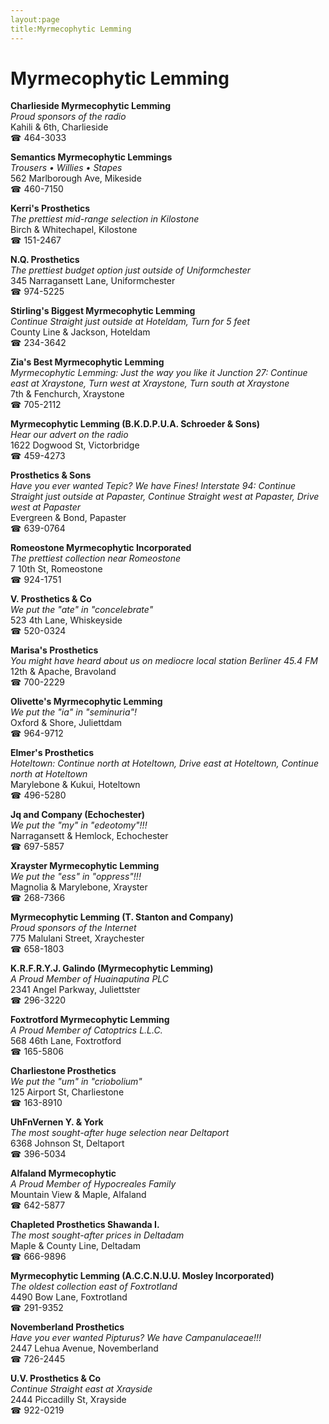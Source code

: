 ```yaml
---
layout:page
title:Myrmecophytic Lemming
---
```

# Myrmecophytic Lemming

**Charlieside Myrmecophytic Lemming**  
_Proud sponsors of the radio_  
Kahili & 6th, Charlieside  
☎ 464-3033



**Semantics Myrmecophytic Lemmings**  
_Trousers • Willies • Stapes_  
562 Marlborough Ave, Mikeside  
☎ 460-7150



**Kerri's Prosthetics**  
_The prettiest mid-range selection in Kilostone_  
Birch & Whitechapel, Kilostone  
☎ 151-2467



**N.Q. Prosthetics**  
_The prettiest budget option just outside of Uniformchester_  
345 Narragansett Lane, Uniformchester  
☎ 974-5225



**Stirling's Biggest Myrmecophytic Lemming**  
_Continue Straight just outside at Hoteldam, Turn for 5 feet_  
County Line & Jackson, Hoteldam  
☎ 234-3642



**Zia's Best Myrmecophytic Lemming**  
_Myrmecophytic Lemming: Just the way you like it 
Junction 27: Continue east at Xraystone, Turn west at Xraystone, Turn south at Xraystone_  
7th & Fenchurch, Xraystone  
☎ 705-2112



**Myrmecophytic Lemming (B.K.D.P.U.A. Schroeder & Sons)**  
_Hear our advert on the radio_  
1622 Dogwood St, Victorbridge  
☎ 459-4273



**Prosthetics & Sons**  
_Have you ever wanted Tepic? We have Fines! 
Interstate 94: Continue Straight just outside at Papaster, Continue Straight west at Papaster, Drive west at Papaster_  
Evergreen & Bond, Papaster  
☎ 639-0764



**Romeostone Myrmecophytic Incorporated**  
_The prettiest collection near Romeostone_  
7 10th St, Romeostone  
☎ 924-1751



**V. Prosthetics & Co**  
_We put the "ate" in "concelebrate"_  
523 4th Lane, Whiskeyside  
☎ 520-0324



**Marisa's Prosthetics**  
_You might have heard about us on mediocre local station Berliner 45.4 FM_  
12th & Apache, Bravoland  
☎ 700-2229



**Olivette's Myrmecophytic Lemming**  
_We put the "ia" in "seminuria"!_  
Oxford & Shore, Juliettdam  
☎ 964-9712



**Elmer's Prosthetics**  
_Hoteltown: Continue north at Hoteltown, Drive east at Hoteltown, Continue north at Hoteltown_  
Marylebone & Kukui, Hoteltown  
☎ 496-5280



**Jq and Company (Echochester)**  
_We put the "my" in "edeotomy"!!!_  
Narragansett & Hemlock, Echochester  
☎ 697-5857



**Xrayster Myrmecophytic Lemming**  
_We put the "ess" in "oppress"!!!_  
Magnolia & Marylebone, Xrayster  
☎ 268-7366



**Myrmecophytic Lemming (T. Stanton and Company)**  
_Proud sponsors of the Internet_  
775 Malulani Street, Xraychester  
☎ 658-1803



**K.R.F.R.Y.J. Galindo (Myrmecophytic Lemming)**  
_A Proud Member of Huainaputina PLC_  
2341 Angel Parkway, Juliettster  
☎ 296-3220



**Foxtrotford Myrmecophytic Lemming**  
_A Proud Member of Catoptrics L.L.C._  
568 46th Lane, Foxtrotford  
☎ 165-5806



**Charliestone Prosthetics**  
_We put the "um" in "criobolium"_  
125 Airport St, Charliestone  
☎ 163-8910



**UhFnVernen Y. & York**  
_The most sought-after huge selection near Deltaport_  
6368 Johnson St, Deltaport  
☎ 396-5034



**Alfaland Myrmecophytic**  
_A Proud Member of Hypocreales Family_  
Mountain View & Maple, Alfaland  
☎ 642-5877



**Chapleted Prosthetics Shawanda I.**  
_The most sought-after prices in Deltadam_  
Maple & County Line, Deltadam  
☎ 666-9896



**Myrmecophytic Lemming (A.C.C.N.U.U. Mosley Incorporated)**  
_The oldest collection east of Foxtrotland_  
4490 Bow Lane, Foxtrotland  
☎ 291-9352



**Novemberland Prosthetics**  
_Have you ever wanted Pipturus? We have Campanulaceae!!!_  
2447 Lehua Avenue, Novemberland  
☎ 726-2445



**U.V. Prosthetics & Co**  
_Continue Straight east at Xrayside_  
2444 Piccadilly St, Xrayside  
☎ 922-0219



